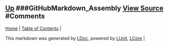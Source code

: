 [Up](GitHubMarkdown_Assembly.md)
###GitHubMarkdown_Assembly
[View Source](../Markdown/GitHubMarkdown_Assembly.cs)
#Comments
---

[Home](../../README.md) | [Table of Contents](../../TableOfContents.md) | 


This markdown was generated by [LDoc](https://github.com/CodeSingularity/LDoc), powered by [LUnit](https://github.com/CodeSingularity/LUnit), [LCore](https://github.com/CodeSingularity/LCore) | 

